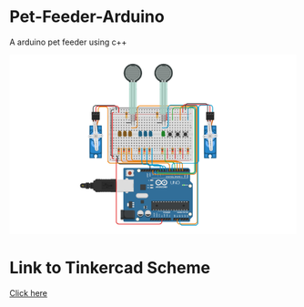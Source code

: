 # Pet-Feeder-Arduino
A arduino pet feeder using c++

![Project Image](image.png)

# Link to Tinkercad Scheme
[Click here](https://www.tinkercad.com/things/5ObVhtPXsZ9-pet-feeder-v2)
